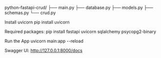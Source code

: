 python-fastapi-crud/
├── main.py
├── database.py
├── models.py
├── schemas.py
└── crud.py


Install uvicorn
pip install uvicorn

Required packages:
pip install fastapi uvicorn sqlalchemy psycopg2-binary

Run the App
uvicorn main:app --reload

Swagger UI:
http://127.0.0.1:8000/docs

